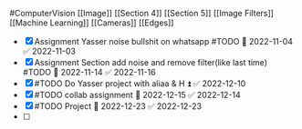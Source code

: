 #ComputerVision 
[[Image]]
[[Section 4]]
[[Section 5]]
[[Image Filters]]
[[Machine Learning]]
[[Cameras]]
[[Edges]]
- [x] Assignment Yasser noise bullshit on whatsapp #TODO 📅 2022-11-04 ✅ 2022-11-03
- [x] Assignment Section add noise and remove filter(like last time) #TODO 📅 2022-11-14 ✅ 2022-11-16
- [x] #TODO Do Yasser project with aliaa & H ⏫ ✅ 2022-12-10
- [x] #TODO collab assignment 📅 2022-12-15 ✅ 2022-12-14
- [x] #TODO Project 📅 2022-12-23 ✅ 2022-12-23
- [ ] 

